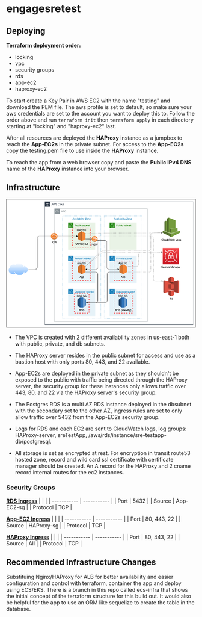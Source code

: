 # engagesretest

## Deploying

**Terraform deployment order:**

- locking
- vpc
- security groups
- rds
- app-ec2
- haproxy-ec2

To start create a Key Pair in AWS EC2 with the name "testing" and download the PEM file. The aws profile is set to default, so make sure your aws credentials are set to the account you want to deploy this to. Follow the order above and run `terraform init` then `terraform apply` in each directory starting at "locking" and "haproxy-ec2" last.

After all resources are deployed the **HAProxy** instance as a jumpbox to reach the **App-EC2s** in the private subnet. For access to the **App-EC2s** copy the testing.pem file to use inside the **HAProxy** instance.

To reach the app from a web browser copy and paste the **Public IPv4 DNS** name of the **HAProxy** instance into your browser.

## Infrastructure

![diagram](/diagram.png)

- The VPC is created with 2 different availability zones in us-east-1 both with public, private, and db subnets.

- The HAProxy server resides in the public subnet for access and use as a bastion host with only ports 80, 443, and 22 available.

- App-EC2s are deployed in the private subnet as they shouldn't be exposed to the public with traffic being directed through the HAProxy server, the security group for these instances only allows traffic over 443, 80, and 22 via the HAProxy server's security group.

- The Postgres RDS is a multi AZ RDS instance deployed in the dbsubnet with the secondary set to the other AZ, ingress rules are set to only allow traffic over 5432 from the App-EC2s security group.

- Logs for RDS and each EC2 are sent to CloudWatch logs, log groups: HAProxy-server, sreTestApp, /aws/rds/instance/sre-testapp-db/postgresql.

- All storage is set as encrypted at rest. For encryption in transit route53 hosted zone, record and wild card ssl certificate with certificate manager should be created. An A record for the HAProxy and 2 cname record internal routes for the ec2 instances.

### Security Groups

**<ins>RDS Ingress</ins>**
| | |
| ----------- | ----------- |
| Port | 5432 |
| Source | App-EC2-sg |
| Protocol | TCP |

**<ins>App-EC2 Ingress</ins>**
| | |
| ----------- | ----------- |
| Port | 80, 443, 22 |
| Source | HAProxy-sg |
| Protocol | TCP |

**<ins>HAProxy Ingress</ins>**
| | |
| ----------- | ----------- |
| Port | 80, 443, 22 |
| Source | All |
| Protocol | TCP |

## Recommended Infrastructure Changes

Substituing Nginx/HAProxy for ALB for better availability and easier configuration and control with terraform, container the app and deploy using ECS/EKS. There is a branch in this repo called ecs-infra that shows the initial concept of the terraform structure for this build out. It would also be helpful for the app to use an ORM like sequelize to create the table in the database.
